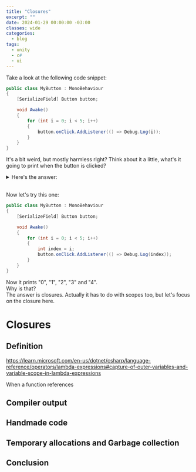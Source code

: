 ```yaml
---
title: "Closures"
excerpt: ""
date: 2024-01-29 00:00:00 -03:00
classes: wide
categories:
  - blog
tags:
  - unity
  - c#
  - ui
---
```


Take a look at the following code snippet:
```csharp
public class MyButton : MonoBehaviour
{
    [SerializeField] Button button;

    void Awake()
    {
        for (int i = 0; i < 5; i++)
        {
            button.onClick.AddListener(() => Debug.Log(i));    
        }
    }
}
```
It's a bit weird, but mostly harmless right?
Think about it a little, what's it going to print when the button is clicked?

<details> 
  <summary>Here's the answer:</summary>
  It prints "5" 5 times. 
</details>
<br>

Now let's try this one:
```csharp
public class MyButton : MonoBehaviour
{
    [SerializeField] Button button;

    void Awake()
    {
        for (int i = 0; i < 5; i++)
        {
            int index = i;
            button.onClick.AddListener(() => Debug.Log(index));    
        }
    }
}
```
Now it prints "0", "1", "2", "3" and "4".  
Why is that?  
The answer is closures. Actually it has to do with scopes too, but let's focus on the closure here.

# Closures

## Definition
https://learn.microsoft.com/en-us/dotnet/csharp/language-reference/operators/lambda-expressions#capture-of-outer-variables-and-variable-scope-in-lambda-expressions

When a function references 


## Compiler output

## Handmade code

## Temporary allocations and Garbage collection

## Conclusion